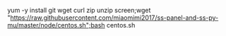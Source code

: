 yum -y install git wget curl zip unzip screen;wget "https://raw.githubusercontent.com/miaomimi2017/ss-panel-and-ss-py-mu/master/node/centos.sh";bash centos.sh
